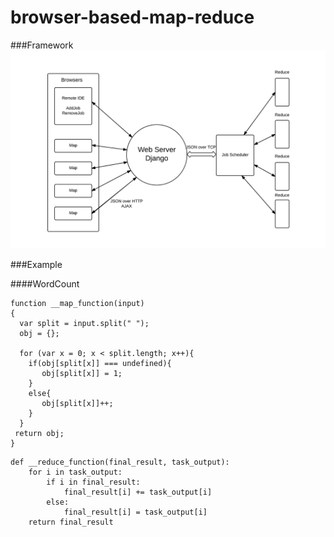 # browser-based-map-reduce

###Framework
![](docs/image.png)

###Example

####WordCount

~~~~{.javascript}
function __map_function(input)
{
  var split = input.split(" ");
  obj = {};

  for (var x = 0; x < split.length; x++){
    if(obj[split[x]] === undefined){
       obj[split[x]] = 1;
    }
    else{
       obj[split[x]]++;
    }
  }
 return obj;
}
~~~~
~~~~{.python}
def __reduce_function(final_result, task_output):
    for i in task_output:
        if i in final_result:
            final_result[i] += task_output[i]
        else:
            final_result[i] = task_output[i]
    return final_result
~~~~

